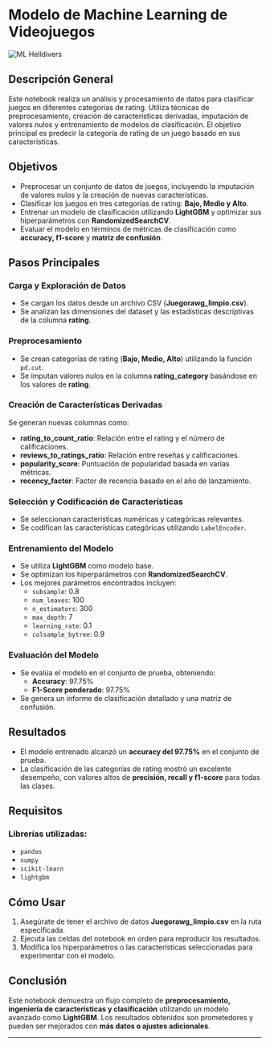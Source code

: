 # Modelo de Machine Learning de Videojuegos


![ML Helldivers](./notebooks/IMG/DALL·E%202025-03-11%2015.40.14%20-%20A%20futuristic%20Helldiver%20equipped%20with%20Machine%20Learning%20technology,%20wearing%20high-tech%20armor%20displaying%20holographic%20interfaces%20and%20active%20artificial%20inte.webp)

## Descripción General
Este notebook realiza un análisis y procesamiento de datos para clasificar juegos en diferentes categorías de rating. Utiliza técnicas de preprocesamiento, creación de características derivadas, imputación de valores nulos y entrenamiento de modelos de clasificación. El objetivo principal es predecir la categoría de rating de un juego basado en sus características.

## Objetivos
- Preprocesar un conjunto de datos de juegos, incluyendo la imputación de valores nulos y la creación de nuevas características.
- Clasificar los juegos en tres categorías de rating: **Bajo, Medio y Alto**.
- Entrenar un modelo de clasificación utilizando **LightGBM** y optimizar sus hiperparámetros con **RandomizedSearchCV**.
- Evaluar el modelo en términos de métricas de clasificación como **accuracy, f1-score** y **matriz de confusión**.

## Pasos Principales

### Carga y Exploración de Datos
- Se cargan los datos desde un archivo CSV (**Juegorawg_limpio.csv**).
- Se analizan las dimensiones del dataset y las estadísticas descriptivas de la columna **rating**.

### Preprocesamiento
- Se crean categorías de rating (**Bajo, Medio, Alto**) utilizando la función `pd.cut`.
- Se imputan valores nulos en la columna **rating_category** basándose en los valores de **rating**.

### Creación de Características Derivadas
Se generan nuevas columnas como:
- **rating_to_count_ratio**: Relación entre el rating y el número de calificaciones.
- **reviews_to_ratings_ratio**: Relación entre reseñas y calificaciones.
- **popularity_score**: Puntuación de popularidad basada en varias métricas.
- **recency_factor**: Factor de recencia basado en el año de lanzamiento.

### Selección y Codificación de Características
- Se seleccionan características numéricas y categóricas relevantes.
- Se codifican las características categóricas utilizando `LabelEncoder`.

### Entrenamiento del Modelo
- Se utiliza **LightGBM** como modelo base.
- Se optimizan los hiperparámetros con **RandomizedSearchCV**.
- Los mejores parámetros encontrados incluyen:
  - `subsample`: 0.8
  - `num_leaves`: 100
  - `n_estimators`: 300
  - `max_depth`: 7
  - `learning_rate`: 0.1
  - `colsample_bytree`: 0.9

### Evaluación del Modelo
- Se evalúa el modelo en el conjunto de prueba, obteniendo:
  - **Accuracy**: 97.75%
  - **F1-Score ponderado**: 97.75%
- Se genera un informe de clasificación detallado y una matriz de confusión.

## Resultados
- El modelo entrenado alcanzó un **accuracy del 97.75%** en el conjunto de prueba.
- La clasificación de las categorías de rating mostró un excelente desempeño, con valores altos de **precisión, recall y f1-score** para todas las clases.

## Requisitos
### Librerías utilizadas:
- `pandas`
- `numpy`
- `scikit-learn`
- `lightgbm`

## Cómo Usar
1. Asegúrate de tener el archivo de datos **Juegorawg_limpio.csv** en la ruta especificada.
2. Ejecuta las celdas del notebook en orden para reproducir los resultados.
3. Modifica los hiperparámetros o las características seleccionadas para experimentar con el modelo.

## Conclusión
Este notebook demuestra un flujo completo de **preprocesamiento, ingeniería de características y clasificación** utilizando un modelo avanzado como **LightGBM**. Los resultados obtenidos son prometedores y pueden ser mejorados con **más datos o ajustes adicionales**.

---
